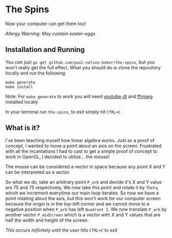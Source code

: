 # The Spins
Now your computer can get them too!

*_Allergy Warning: May contain easter-eggs_*

## Installation and Running
You _can_ just `go get github.com/paul-nelson-baker/the-spins`, but you won't really get the
full effect. What you should do is clone the repository locally and run the following:

```
make generate
make install
```

Note: For `make generate` to work you will need [youtube-dl](https://ytdl-org.github.io/youtube-dl/download.html) and [ffmpeg](https://github.com/adaptlearning/adapt_authoring/wiki/Installing-FFmpeg) installed locally

In your terminal run `the-spins`, to exit simply hit `CTRL+C`

## What is it?
I've been teaching myself how linear algebra works. Just as a proof of concept, I wanted to
move a point about an axis on the screen. Frustrated with all the incantations I had to
cast to get a simple proof of concept to work in OpenGL, I decided to utilize... the mouse!

The mouse can be considered a vector in space because any point X and Y can be interpreted
as a vector.

So what we do, take an arbitrary point `P_arb` and decide it's X and Y value are 75 and 75
respectively. We now take this point and rotate it by `Theta`, which we increment everytime
our main loop iterates. So now we have a point rotating about the axis, but this won't work
for our computer screen because the origin is in the top-left corner and we cannot move to
a negative position when `P_arb` has left `Quadrant I`. We now translate `P_arb` by another
vector `P_midScreen` which is a vector with X and Y values that are half the width and height
of the screen.

*This occurs inifinitely until the user hits `CTRL+C` to exit*
